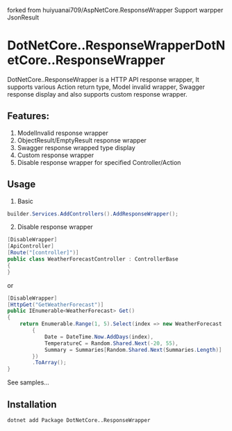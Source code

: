 forked from huiyuanai709/AspNetCore.ResponseWrapper
Support warpper JsonResult


# DotNetCore..ResponseWrapperDotNetCore..ResponseWrapper
DotNetCore..ResponseWrapper is a HTTP API response wrapper, It supports various Action return type, Model invalid wrapper, Swagger response display and also supports custom response wrapper.

## Features:

1. ModelInvalid response wrapper
2. ObjectResult/EmptyResult response wrapper
3. Swagger response wrapped type display
4. Custom response wrapper
5. Disable response wrapper for specified Controller/Action

## Usage

1. Basic
```c#
builder.Services.AddControllers().AddResponseWrapper();
```
2. Disable response wrapper
```C#
[DisableWrapper]
[ApiController]
[Route("[controller]")]
public class WeatherForecastController : ControllerBase
{
}
```

or 
```C#
[DisableWrapper]
[HttpGet("GetWeatherForecast")]
public IEnumerable<WeatherForecast> Get()
{
    return Enumerable.Range(1, 5).Select(index => new WeatherForecast
        {
            Date = DateTime.Now.AddDays(index),
            TemperatureC = Random.Shared.Next(-20, 55),
            Summary = Summaries[Random.Shared.Next(Summaries.Length)]
        })
        .ToArray();
}
```

See samples...

## Installation
```shell
dotnet add Package DotNetCore..ResponseWrapper
```